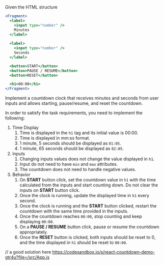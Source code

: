 Given the HTML structure

```jsx
<Fragment>
  <label>
    <input type="number" />
    Minutes
  </label>
  
  <label>
    <input type="number" />
    Seconds
  </label>

  <button>START</button>
  <button>PAUSE / RESUME</button>
  <button>RESET</button>

  <h1>00:00</h1>
</Fragment>
```

Implement a countdown clock that receives minutes and seconds from user inputs and allows starting, pause/resume, and reset the countdown.

In order to satisfy the task requirements, you need to implement the following:

1. Time Display
   1. Time is displayed in the `h1` tag and its initial value is 00:00.
   2. Time is displayed in mm:ss format.
   3. 1 minute, 5 seconds should be displayed as `01:05`.
   4. 1 minute, 65 seconds should be displayed as `02:05`.
2. Inputs
   1. Changing inputs values does not change the value displayed in `h1`.
   2. Input do not need to have `min` and `max` attributes.
   3. The countdown does not need to handle negative values.
3. Behavior
   1. On **START** button click, set the countdown value in `h1` with the time calculated from the inputs and start counting down. Do not clear the inputs on **START** button click.
   2. Once the clock is running, update the displayed time in `h1` every second.
   3. Once the clock is running and the **START** button clicked, restart the countdown with the same time provided in the inputs.
   4. Once the countdown reaches `00:00`, stop counting and keep displaying `00:00`.
   5. On a **PAUSE / RESUME** button click, pause or resume the countdown appropriately.
   6. Once the **RESET** button is clicked, both inputs should be reset to 0, and the time displayed in `h1` should be reset to `00:00`.


// a good solution here https://codesandbox.io/s/react-countdown-demo-gtr4u?file=/src/App.js
